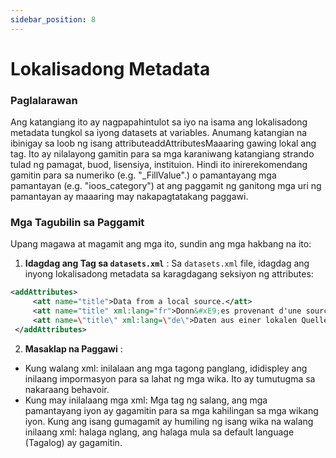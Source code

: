 ```yaml
---
sidebar_position: 8
---
```

# Lokalisadong Metadata

### Paglalarawan
Ang katangiang ito ay nagpapahintulot sa iyo na isama ang lokalisadong metadata tungkol sa iyong datasets at variables. Anumang katangian na ibinigay sa loob ng isang attributeaddAttributesMaaaring gawing lokal ang tag. Ito ay nilalayong gamitin para sa mga karaniwang katangiang strando tulad ng pamagat, buod, lisensiya, instituion. Hindi ito inirerekomendang gamitin para sa numeriko (e.g. "_FillValue".) o pamantayang mga pamantayan (e.g. "ioos_category") at ang paggamit ng ganitong mga uri ng pamantayan ay maaaring may nakapagtatakang paggawi.

### Mga Tagubilin sa Paggamit
Upang magawa at magamit ang mga ito, sundin ang mga hakbang na ito:

1.  **Idagdag ang Tag sa `datasets.xml`** :
Sa `datasets.xml` file, idagdag ang inyong lokalisadong metadata sa karagdagang seksiyon ng attributes:
   ```xml
   <addAttributes>
        <att name="title">Data from a local source.</att>
        <att name="title" xml:lang="fr">Donn&#xE9;es provenant d'une source locale.</att>
        <att name=\"title\" xml:lang=\"de\">Daten aus einer lokalen Quelle.</att>
    </addAttributes>
   ```

2.  **Masaklap na Paggawi** :
   - Kung walang xml: inilalaan ang mga tagong panglang, ididispley ang inilaang impormasyon para sa lahat ng mga wika. Ito ay tumutugma sa nakaraang behavoir.
   - Kung may inilalaang mga xml: Mga tag ng salang, ang mga pamantayang iyon ay gagamitin para sa mga kahilingan sa mga wikang iyon. Kung ang isang gumagamit ay humiling ng isang wika na walang inilaang xml: halaga nglang, ang halaga mula sa default language (Tagalog) ay gagamitin.
